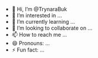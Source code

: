 - 👋 Hi, I’m @TrynaraBuk
- 👀 I’m interested in ...
- 🌱 I’m currently learning ...
- 💞️ I’m looking to collaborate on ...
- 📫 How to reach me ...
- 😄 Pronouns: ...
- ⚡ Fun fact: ...

<!---
TrynaraBuk/TrynaraBuk is a ✨ special ✨ repository because its `README.md` (this file) appears on your GitHub profile.
You can click the Preview link to take a look at your changes.
--->
